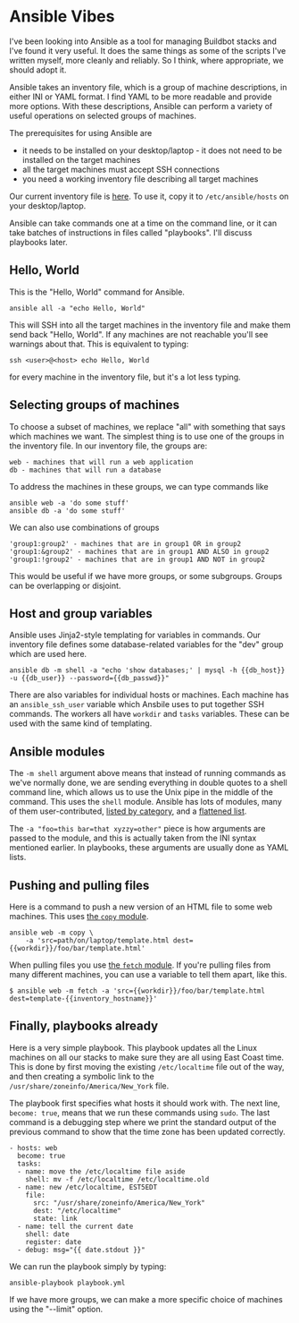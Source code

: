 # Ansible Vibes

I've been looking into Ansible as a tool for managing Buildbot stacks
and I've found it very useful. It does the same things as some of the
scripts I've written myself, more cleanly and reliably. So I think,
where appropriate, we should adopt it.

Ansible takes an inventory file, which is a group of machine descriptions,
in either INI or YAML format. I find YAML to be more readable and provide
more options. With these descriptions, Ansible can perform a variety of
useful operations on selected groups of machines.

The prerequisites for using Ansible are
- it needs to be installed on your desktop/laptop - it does not need
  to be installed on the target machines
- all the target machines must accept SSH connections
- you need a working inventory file describing all target machines

Our current inventory file is
[here](https://gitlab.laputa.veracode.io/wware/ansible/blob/master/etc_ansible_hosts).
To use it, copy it to `/etc/ansible/hosts` on your desktop/laptop.

Ansible can take commands one at a time on the command line, or it can
take batches of instructions in files called "playbooks". I'll discuss
playbooks later.

## Hello, World

This is the "Hello, World" command for Ansible.

    ansible all -a "echo Hello, World"

This will SSH into all the target machines in the inventory file and
make them send back "Hello, World". If any machines are not reachable
you'll see warnings about that. This is equivalent to typing:

    ssh <user>@<host> echo Hello, World

for every machine in the inventory file, but it's a lot less typing.

## Selecting groups of machines

To choose a subset of machines, we replace "all" with something that says
which machines we want. The simplest thing is to use one of the groups in
the inventory file. In our inventory file, the groups are:

    web - machines that will run a web application
    db - machines that will run a database

To address the machines in these groups, we can type commands like

    ansible web -a 'do some stuff'
    ansible db -a 'do some stuff'

We can also use combinations of groups

    'group1:group2' - machines that are in group1 OR in group2
    'group1:&group2' - machines that are in group1 AND ALSO in group2
    'group1:!group2' - machines that are in group1 AND NOT in group2

This would be useful if we have more groups, or some subgroups. Groups
can be overlapping or disjoint.

## Host and group variables

Ansible uses Jinja2-style templating for variables in commands. Our inventory
file defines some database-related variables for the "dev" group which are used
here.

    ansible db -m shell -a "echo 'show databases;' | mysql -h {{db_host}} -u {{db_user}} --password={{db_passwd}}"

There are also variables for individual hosts or machines. Each machine has an
`ansible_ssh_user` variable which Ansbile uses to put together SSH commands. The
workers all have `workdir` and `tasks` variables. These can be used with the same
kind of templating.

## Ansible modules

The `-m shell` argument above means that instead of running commands as we've normally
done, we are sending everything in double quotes to a shell command line, which
allows us to use the Unix pipe in the middle of the command. This uses the `shell`
module. Ansible has lots of modules, many of them user-contributed,
[listed by category](https://docs.ansible.com/ansible/latest/modules/modules_by_category.html),
and a
[flattened list](https://docs.ansible.com/ansible/latest/modules/list_of_all_modules.html).

The `-a "foo=this bar=that xyzzy=other"` piece is how arguments are passed to the module,
and this is actually taken from the INI syntax mentioned earlier. In playbooks, these
arguments are usually done as YAML lists.

## Pushing and pulling files

Here is a command to push a new version of an HTML file to some web machines. This uses
[the `copy` module](https://docs.ansible.com/ansible/latest/modules/copy_module.html).

    ansible web -m copy \
        -a 'src=path/on/laptop/template.html dest={{workdir}}/foo/bar/template.html'

When pulling files you use
[the `fetch` module](https://docs.ansible.com/ansible/latest/modules/fetch_module.html).
If you're pulling files from many different machines, you can use a variable to tell
them apart, like this.

    $ ansible web -m fetch -a 'src={{workdir}}/foo/bar/template.html dest=template-{{inventory_hostname}}'

## Finally, playbooks already

Here is a very simple playbook. This playbook updates all the Linux machines on
all our stacks to make sure they are all using East Coast time. This is done by
first moving the existing `/etc/localtime` file out of the way, and then creating
a symbolic link to the `/usr/share/zoneinfo/America/New_York` file.

The playbook first specifies what hosts it should work with. The next line,
`become: true`, means that we run these commands using `sudo`. The last command
is a debugging step where we print the standard output of the previous command
to show that the time zone has been updated correctly.

    - hosts: web
      become: true
      tasks:
      - name: move the /etc/localtime file aside
        shell: mv -f /etc/localtime /etc/localtime.old
      - name: new /etc/localtime, EST5EDT
        file:
          src: "/usr/share/zoneinfo/America/New_York"
          dest: "/etc/localtime"
          state: link
      - name: tell the current date
        shell: date
        register: date
      - debug: msg="{{ date.stdout }}"

We can run the playbook simply by typing:

    ansible-playbook playbook.yml

If we have more groups, we can make a more specific choice of machines using the
"--limit" option.
